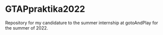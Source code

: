 # GTAPpraktika2022
Repository for my candidature to the summer internship at gotoAndPlay for the summer of 2022.
